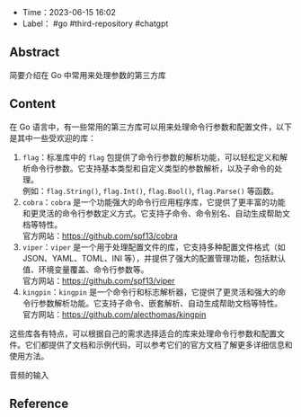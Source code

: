 - Time：2023-06-15 16:02
- Label： #go #third-repository #chatgpt

## Abstract

简要介绍在 Go 中常用来处理参数的第三方库

## Content

在 Go 语言中，有一些常用的第三方库可以用来处理命令行参数和配置文件，以下是其中一些受欢迎的库：

1. `flag`：标准库中的 `flag` 包提供了命令行参数的解析功能，可以轻松定义和解析命令行参数。它支持基本类型和自定义类型的参数解析，以及子命令的处理。  
   例如：`flag.String()`, `flag.Int()`, `flag.Bool()`, `flag.Parse()` 等函数。
2. `cobra`：`cobra` 是一个功能强大的命令行应用程序库，它提供了更丰富的功能和更灵活的命令行参数定义方式。它支持子命令、命令别名、自动生成帮助文档等特性。  
   官方网站：https://github.com/spf13/cobra
3. `viper`：`viper` 是一个用于处理配置文件的库，它支持多种配置文件格式（如 JSON、YAML、TOML、INI 等），并提供了强大的配置管理功能，包括默认值、环境变量覆盖、命令行参数等。  
   官方网站：https://github.com/spf13/viper
4. `kingpin`：`kingpin` 是一个命令行和标志解析器，它提供了更灵活和强大的命令行参数解析功能。它支持子命令、嵌套解析、自动生成帮助文档等特性。  
   官方网站：https://github.com/alecthomas/kingpin

这些库各有特点，可以根据自己的需求选择适合的库来处理命令行参数和配置文件。它们都提供了文档和示例代码，可以参考它们的官方文档了解更多详细信息和使用方法。

音频的输入

## Reference

